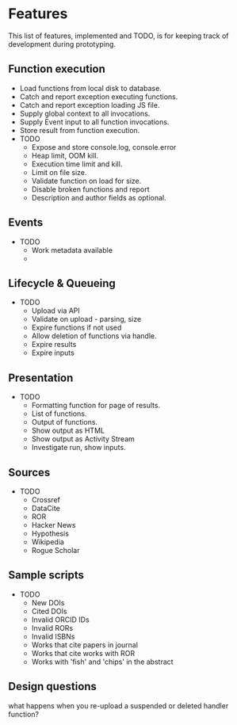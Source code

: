 # Features

This list of features, implemented and TODO, is for keeping track of development during prototyping.

## Function execution

- Load functions from local disk to database.
- Catch and report exception executing functions.
- Catch and report exception loading JS file.
- Supply global context to all invocations.
- Supply Event input to all function invocations.
- Store result from function execution.
- TODO
  - Expose and store console.log, console.error
  - Heap limit, OOM kill.
  - Execution time limit and kill.
  - Limit on file size.
  - Validate function on load for size.
  - Disable broken functions and report
  - Description and author fields as optional.

## Events

- TODO
  - Work metadata available
  -

## Lifecycle & Queueing
- TODO
   - Upload via API
   - Validate on upload - parsing, size
   - Expire functions if not used
   - Allow deletion of functions via handle.
   - Expire results
   - Expire inputs

## Presentation
- TODO
  - Formatting function for page of results.
  - List of functions.
  - Output of functions.
  - Show output as HTML
  - Show output as Activity Stream
  - Investigate run, show inputs.


## Sources
- TODO
  - Crossref
  - DataCite
  - ROR
  - Hacker News
  - Hypothesis
  - Wikipedia
  - Rogue Scholar


## Sample scripts

- TODO
  - New DOIs
  - Cited DOIs
  - Invalid ORCID IDs
  - Invalid RORs
  - Invalid ISBNs
  - Works that cite papers in journal
  - Works that cite works with ROR
  - Works with 'fish' and 'chips' in the abstract


## Design questions

what happens when you re-upload a suspended or deleted handler function?
